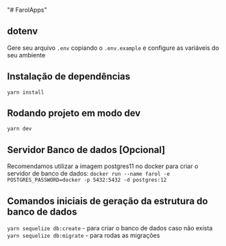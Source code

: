 "# FarolApps" 

## dotenv
Gere seu arquivo `.env` copiando o `.env.example` e configure as variáveis do seu ambiente

## Instalação de dependências
`yarn install`

## Rodando projeto em modo dev
`yarn dev`

## Servidor Banco de dados [Opcional]

Recomendamos utilizar a imagem postgres11 no docker para criar o servidor de banco de dados:
`docker run --name farol -e POSTGRES_PASSWORD=docker -p 5432:5432 -d postgres:12`


## Comandos iniciais de geração da estrutura do banco de dados
`yarn sequelize db:create` - para criar o banco de dados caso não exista
`yarn sequelize db:migrate` - para rodas as migrações
